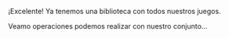 ¡Excelente! Ya tenemos una biblioteca con todos nuestros juegos.

Veamo operaciones podemos realizar con nuestro conjunto...